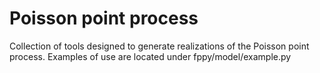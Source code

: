 # Poisson point process
Collection of tools designed to generate realizations of the Poisson point process.
Examples of use are located under fppy/model/example.py

